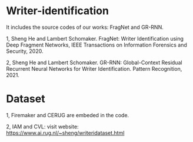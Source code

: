 # Writer-identification

It includes the source codes of our works: FragNet and GR-RNN.

1, Sheng He and Lambert Schomaker. FragNet: Writer Identification using Deep Fragment Networks, IEEE Transactions on Information Forensics and Security, 2020.

2, Sheng He and Lambert Schomaker. GR-RNN: Global-Context Residual Recurrent  Neural Networks for Writer Identification. Pattern Recognition, 2021.

# Dataset
1, Firemaker and CERUG are embeded in the code.

2, IAM and CVL: visit website: https://www.ai.rug.nl/~sheng/writeridataset.html
